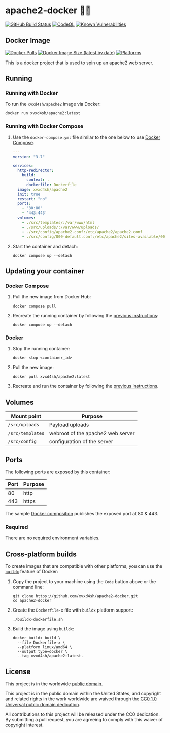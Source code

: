 # apache2-docker 🍂🐳 #

[![GitHub Build Status](https://github.com/xvxd4sh/megazord-http-redirector-docker/workflows/build/badge.svg)](https://github.com/xvxds4h/megazord-http-redirector-docker/actions/workflows/build.yml)
[![CodeQL](https://github.com/xvxd4sh/megazord-http-redirector-docker/workflows/CodeQL/badge.svg)](https://github.com/xvxd4sh/megazord-http-redirector-docker/actions/workflows/codeql-analysis.yml)
[![Known Vulnerabilities](https://snyk.io/test/github/xvxd4sh/megazord-http-redirector-docker/badge.svg)](https://snyk.io/test/github/xvxd4sh/megazord-http-redirector-docker)

## Docker Image ##

[![Docker Pulls](https://img.shields.io/docker/pulls/xvxd4sh/apache2)](https://hub.docker.com/r/xvxd4sh/apache2)
[![Docker Image Size (latest by date)](https://img.shields.io/docker/image-size/xvxd4sh/apache2)](https://hub.docker.com/r/xvxd4sh/apache2)
[![Platforms](https://img.shields.io/badge/platforms-amd64%20%7C%20arm%2Fv6%20%7C%20arm%2Fv7%20%7C%20arm64%20%7C%20ppc64le%20%7C%20s390x-blue)](https://hub.docker.com/r/xvxd4sh/apache2/tags)

This is a docker project that is used to spin up an apache2 web server.

## Running ##

### Running with Docker ###

To run the `xvxd4sh/apache2` image via Docker:

```console
docker run xvxd4sh/apache2:latest
```

### Running with Docker Compose ###

1. Use the `docker-compose.yml` file similar to the one below to use [Docker Compose](https://docs.docker.com/compose/).

    ```yaml
    ---
    version: "3.7"

    services:
      http-redirector:
        build:
          context: .
          dockerfile: Dockerfile
      image: xvxd4sh/apache2
      init: true
      restart: "no"
      ports:
        - '80:80'
        - '443:443'
      volumes:
        - ./src/templates/:/var/www/html
        - ./src/uploads/:/var/www/uploads/
        - ./src/config/apache2.conf:/etc/apache2/apache2.conf
        - ./src/config/000-default.conf:/etc/apache2/sites-available/000-default.conf
    ```

1. Start the container and detach:

    ```console
    docker compose up --detach
    ```
<!--
## Using secrets with your container ##

This container also supports passing sensitive values via [Docker
secrets](https://docs.docker.com/engine/swarm/secrets/).  Passing sensitive
values like your credentials can be more secure using secrets than using
environment variables.  See the
[secrets](#secrets) section below for a table of all supported secret files.

1. To use secrets, create a `quote.txt` file containing the values you want set:

    ```text
    Better lock it in your pocket.
    ```

1. Then add the secret to your `docker-compose.yml` file:

    ```yaml
    ---
    version: "3.7"

    secrets:
      quote_txt:
        file: quote.txt

    services:
      example:
        image: cisagov/example:0.0.1
        volumes:
          - type: bind
            source: <your_log_dir>
            target: /var/log
        environment:
          - ECHO_MESSAGE="Hello from docker compose"
        ports:
          - target: 8080
            published: 8080
            protocol: tcp
        secrets:
          - source: quote_txt
            target: quote.txt
    ```
-->

## Updating your container ##

### Docker Compose ###

1. Pull the new image from Docker Hub:

    ```console
    docker compose pull
    ```

1. Recreate the running container by following the [previous instructions](#running-with-docker-compose):

    ```console
    docker compose up --detach
    ```

### Docker ###

1. Stop the running container:

    ```console
    docker stop <container_id>
    ```

1. Pull the new image:

    ```console
    docker pull xvxd4sh/apache2:latest
    ```

1. Recreate and run the container by following the [previous instructions](#running-with-docker).

<!--
## Image tags ##

The images of this container are tagged with [semantic
versions](https://semver.org) of the underlying example project that they
containerize.  It is recommended that most users use a version tag (e.g.
`:0.0.1`).

| Image:tag | Description |
|-----------|-------------|
|`cisagov/example:1.2.3`| An exact release version. |
|`cisagov/example:1.2`| The most recent release matching the major and minor version numbers. |
|`cisagov/example:1`| The most recent release matching the major version number. |
|`cisagov/example:edge` | The most recent image built from a merge into the `develop` branch of this repository. |
|`cisagov/example:nightly` | A nightly build of the `develop` branch of this repository. |
|`cisagov/example:latest`| The most recent release image pushed to a container registry.  Pulling an image using the `:latest` tag [should be avoided.](https://vsupalov.com/docker-latest-tag/) |

See the [tags tab](https://hub.docker.com/r/cisagov/example/tags) on Docker
Hub for a list of all the supported tags.
-->

## Volumes ##

|  Mount point    | Purpose                            |
|-----------------|------------------------------------|
| `/src/uploads`  |  Payload uploads                   |
| `/src/templates`|  webroot of the apache2 web server |
| `/src/config`   |  configuration of the server       |

## Ports ##

The following ports are exposed by this container:

| Port | Purpose        |
|------|----------------|
|  80  |      http      |
| 443  |      https     |

The sample [Docker composition](docker-compose.yml) publishes the
exposed port at 80 & 443.
<!--
## Environment variables ##
-->
### Required ###

There are no required environment variables.

<!--
| Name  | Purpose | Default |
|-------|---------|---------|
| `REQUIRED_VARIABLE` | Describe its purpose. | `null` |
-->
<!--
### Optional ###

| Name  | Purpose | Default |
|-------|---------|---------|
| `ECHO_MESSAGE` | Sets the message echoed by this container.  | `Hello World from Dockerfile` |

## Secrets ##

| Filename     | Purpose |
|--------------|---------|
| `quote.txt` | Replaces the secret stored in the example library's package data. |

## Building from source ##

Build the image locally using this git repository as the [build context](https://docs.docker.com/engine/reference/commandline/build/#git-repositories):

```console
docker build \
  --build-arg VERSION=0.0.1 \
  --tag cisagov/example:0.0.1 \
  https://github.com/cisagov/example.git#develop
```
-->
## Cross-platform builds ##

To create images that are compatible with other platforms, you can use the
[`buildx`](https://docs.docker.com/buildx/working-with-buildx/) feature of
Docker:

1. Copy the project to your machine using the `Code` button above
   or the command line:

    ```console
    git clone https://github.com/xvxd4sh/apache2-docker.git
    cd apache2-docker
    ```

1. Create the `Dockerfile-x` file with `buildx` platform support:

    ```console
    ./buildx-dockerfile.sh
    ```

1. Build the image using `buildx`:

    ```console
    docker buildx build \
      --file Dockerfile-x \
      --platform linux/amd64 \
      --output type=docker \
      --tag xvxd4sh/apache2:latest.
    ```
<!--
## New repositories from a skeleton ##

Please see our [Project Setup guide](https://github.com/cisagov/development-guide/tree/develop/project_setup)
for step-by-step instructions on how to start a new repository from
a skeleton. This will save you time and effort when configuring a
new repository!

## Contributing ##

We welcome contributions!  Please see [`CONTRIBUTING.md`](CONTRIBUTING.md) for
details.
-->
## License ##

This project is in the worldwide [public domain](LICENSE).

This project is in the public domain within the United States, and
copyright and related rights in the work worldwide are waived through
the [CC0 1.0 Universal public domain
dedication](https://creativecommons.org/publicdomain/zero/1.0/).

All contributions to this project will be released under the CC0
dedication. By submitting a pull request, you are agreeing to comply
with this waiver of copyright interest.
